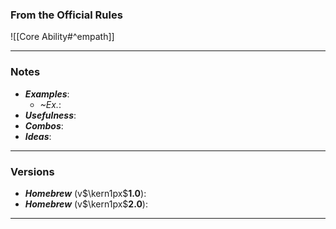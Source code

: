 ### From the Official Rules
![[Core Ability#^empath]]

----
### Notes
- ***Examples***:
	- *~Ex.*: 
- ***Usefulness***:
- ***Combos***:
- ***Ideas***:
----
### Versions
- ***Homebrew*** (v$\kern1px$**1.0**):
- ***Homebrew*** (v$\kern1px$**2.0**):
----

